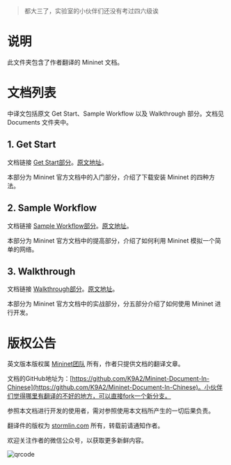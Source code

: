 > 都大三了，实验室的小伙伴们还没有考过四六级诶

# 说明
此文件夹包含了作者翻译的 Mininet 文档。

# 文档列表
中译文包括原文 Get Start、Sample Workflow 以及 Walkthrough 部分。文档见 Documents 文件夹中。

## 1. Get Start
文档链接 [Get Start部分](Documents/get_started.md)。[原文地址](http://mininet.org/download/)。

本部分为 Mininet 官方文档中的入门部分，介绍了下载安装 Mininet 的四种方法。

## 2. Sample Workflow
文档链接 [Sample Workflow部分](Documents/sample_workflow.md)。[原文地址](http://mininet.org/sample-workflow/)。

本部分为 Mininet 官方文档中的提高部分，介绍了如何利用 Mininet 模拟一个简单的网络。

## 3. Walkthrough
文档链接 [Walkthrough部分](Documents/walkthrough.md)。[原文地址](http://mininet.org/walkthrough/)。

本部分为 Mininet 官方文档中的实战部分，分五部分介绍了如何使用 Mininet 进行开发。

# 版权公告

英文版本版权属 [Mininet团队](http://mininet.org) 所有，作者只提供文档的翻译文章。

文档的GitHub地址为：[https://github.com/K9A2/Mininet-Document-In-Chinese](https://github.com/K9A2/Mininet-Document-In-Chinese)。小伙伴们觉得哪里有翻译的不好的地方，可以直接fork一个新分支。

参照本文档进行开发的使用者，需对参照使用本文档所产生的一切后果负责。

翻译件的版权为 [stormlin.com](http://www.stormlin.com) 所有，转载前请通知作者。

欢迎关注作者的微信公众号，以获取更多新鲜内容。

![qrcode](http://img.blog.csdn.net/20161209103948618?watermark/2/text/aHR0cDovL2Jsb2cuY3Nkbi5uZXQvYXRtaWFv/font/5a6L5L2T/fontsize/400/fill/I0JBQkFCMA==/dissolve/70/gravity/SouthEast)
